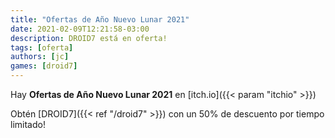 ```yaml
---
title: "Ofertas de Año Nuevo Lunar 2021"
date: 2021-02-09T12:21:58-03:00
description: DROID7 está en oferta!
tags: [oferta]
authors: [jc]
games: [droid7]
---
```


Hay **Ofertas de Año Nuevo Lunar 2021** en [itch.io]({{< param "itchio" >}})

Obtén [DROID7]({{< ref "/droid7" >}}) con un 50% de descuento por tiempo limitado!
